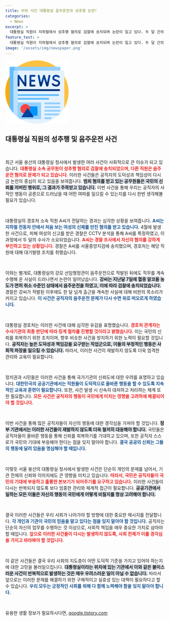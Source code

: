 ```yaml
---
title: 비위 사건 대통령실 음주운전과 성추행 논란!
categories:
  - News
excerpt: >
  대통령실 직원이 지하철에서 성추행 혐의로 검찰에 송치되며 논란이 일고 있다. 두 달 간의 수사 끝에 특정된 A씨는 혐의를 부인하고 있으며, 대통령실은 징계 절차를 진행할 예정이다.
feature_text: >
  대통령실 직원이 지하철에서 성추행 혐의로 검찰에 송치되며 논란이 일고 있다. 두 달 간의 수사 끝에 특정된 A씨는 혐의를 부인하고 있으며, 대통령실은 징계 절차를 진행할 예정이다.
image: '/assets/img/newspaper.png'
---
```


<p><img src="/assets/img/newspaper.png" alt="kimp 속보" /></p>

<h2 data-ke-size="size26">대통령실 직원의 성추행 및 음주운전 사건</h2>

<p data-ke-size="size16">&nbsp;</p>

<p>최근 서울 용산의 대통령실 청사에서 발생한 여러 사건이 사회적으로 큰 이슈가 되고 있습니다. <b><span style="color: #ee2323;">대통령실 소속 공무원이 성추행 혐의로 검찰에 송치되었으며, 다른 직원은 음주운전 혐의로 문제가 되고 있습니다.</span></b> 이러한 사건들은 공직자의 도덕성과 책임성이 다시금 논란의 중심이 되고 있음을 보여줍니다. <b><span style="background-color: #21538527;">범죄 혐의를 받고 있는 공무원들은 국민의 신뢰를 저버린 행위로, 그 결과가 주목받고 있습니다.</span></b> 이번 사건을 통해 우리는 공직자의 사적인 행동이 공론으로 드러났을 때 어떤 여파를 일으킬 수 있는지를 다시 한번 생각해볼 필요가 있습니다. </p>

<p data-ke-size="size16">&nbsp;</p>

<p>대통령실의 경호처 소속 직원 A씨가 전달하는 경과는 심각한 상황을 보여줍니다. <b><span style="color: #1a5490;">A씨는 지하철 전동차 안에서 처음 보는 여성의 신체를 만진 혐의를 받고 있습니다.</span></b> 4월에 발생한 사건으로, 피해 여성의 신고를 받은 경찰은 CCTV 분석을 통해 A씨를 특정하였고, 이 과정에서 두 달의 수사가 소요되었습니다. <b><span style="color: #ee2323;">A씨는 경찰 조사에서 자신의 혐의를 강하게 부인하고 있는 상황입니다.</span></b> 경찰은 A씨를 서울중앙지검에 송치했으며, 경호처는 해당 직원에 대해 대기발령 조치를 취했습니다.</p>

<p data-ke-size="size16">&nbsp;</p>

<p>이와는 별개로, 대통령실의 강모 선임행정관이 음주운전으로 적발된 뒤에도 직무를 계속 수행해 온 사실이 드러나면서 논란이 일어났습니다. <b><span style="background-color: #21538527;">강씨는 지난달 7일에 혈중 알코올 농도가 면허 취소 수준인 상태에서 음주운전을 하였고, 이에 따라 검찰에 송치되었습니다.</span></b> 경찰은 강씨가 적발된 이후에도 한 달 넘게 출근을 계속한 사실에 대해 비판의 목소리가 커지고 있습니다. <b><span style="color: #1a5490;">이 사건은 공직자의 음주운전 문제가 다시 수면 위로 떠오르게 하였습니다.</span></b></p>

<p data-ke-size="size16">&nbsp;</p>

<p>대통령실 경호처는 이러한 사건에 대해 심각한 유감을 표명했습니다. <b><span style="color: #ee2323;">경호처 관계자는 수사기관의 최종 판단에 따라 징계 절차를 진행할 것이라고 밝혔습니다.</span></b> 이는 국민의 신뢰를 회복하기 위한 조치이며, 향후 비슷한 사건을 방지하기 위한 노력이 필요할 것입니다. <b><span style="background-color: #21538527;">공직자는 높은 도덕성과 책임감을 요구받는 직업군으로, 이들의 부정적인 행동은 사회적 파장을 일으킬 수 있습니다.</span></b> 따라서, 이러한 사건이 재발하지 않도록 더욱 엄격한 관리와 교육이 필요합니다.</p>

<p data-ke-size="size16">&nbsp;</p>

<p>정치권과 시민들은 이러한 사건을 통해 국가기관의 신뢰도에 대한 우려를 표명하고 있습니다. <b><span style="color: #1a5490;">대한민국의 공공기관에서는 직원들이 도덕적으로 올바른 행동을 할 수 있도록 지속적인 교육과 훈련이 필요합니다.</span></b> 또한, 사건 발생 시 신속히 대처하고 처리하는 체계 또한 필요합니다. <b><span style="color: #ee2323;">모든 사건은 공직자의 행동이 국민에게 미치는 영향을 고려하에 해결되어야 할 것입니다.</span></b></p>

<p data-ke-size="size16">&nbsp;</p>

<p>이번 사건을 통해 많은 공직자들이 자신의 행동에 대한 경각심을 가져야 할 것입니다. <b><span style="background-color: #21538527;">정부 기관에서는 이러한 사건들이 재발하지 않도록 더욱 철저히 대응해야 합니다.</span></b> 국민들은 공직자들이 올바른 행동을 통해 신뢰를 회복하기를 기대하고 있으며, 또한 공직자 스스로가 국민의 기대에 부응해야 한다는 점을 잊지 말아야 합니다. <b><span style="color: #1a5490;">결국 공공의 신뢰는 그들의 행동에 달려 있음을 명심해야 할 때입니다.</span></b> </p>

<p data-ke-size="size16">&nbsp;</p>

<p>이렇듯 서울 용산의 대통령실 청사에서 발생한 사건은 단순히 개인의 문제를 넘어서, 기관 전체의 신뢰와 이미지에도 큰 영향을 미치고 있습니다. <b><span style="color: #ee2323;">따라서, 국민은 공직자들이 국민의 기대에 부응하고 훌륭한 본보기가 되어주기를 요구하고 있습니다.</span></b> 이러한 사건들이 다시는 반복되지 않도록 보다 엄중한 관리와 체계적 접근이 필요합니다. <b><span style="background-color: #21538527;">공공기관에서 일하는 모든 이들은 자신의 행동이 국민에게 어떻게 비칠지를 항상 고려해야 합니다.</span></b></p>

<p data-ke-size="size16">&nbsp;</p>

<p>결국 이러한 사건들은 우리 사회가 나아가야 할 방향에 대한 중요한 메시지를 전달합니다. <b><span style="color: #1a5490;">각 개인과 기관이 국민의 믿음을 맡고 있다는 점을 잊지 말아야 할 것입니다.</span></b> 공직자는 단순히 자신의 업무를 수행하는 것 이상으로, 사회적 책임을 매우 중요한 가치로 삼아야 할 때입니다. <b><span style="color: #ee2323;">앞으로 이러한 사건들이 다시는 발생하지 않도록, 사회 전체가 이를 경각심을 가지고 바라봐야 할 것입니다.</span></b> </p>

<p data-ke-size="size16">&nbsp;</p>

<p>이 같은 사건들은 결국 우리 사회의 지도층이 어떤 도덕적 기준을 가지고 있어야 하는지에 대한 고민을 불러일으킵니다. <b><span style="background-color: #21538527;">대통령실이라는 위치에 있는 기관에서 이와 같은 불미스러운 사건이 반복적으로 발생하는 것은 매우 우려스러운 일이 아닐 수 없습니다.</span></b> 따라서 앞으로는 이러한 문제를 해결하기 위한 구체적이고 실효성 있는 대책이 필요하다고 할 수 있습니다. <b><span style="color: #1a5490;">우리 모두는 긍정적인 사회를 위해 다 함께 노력해야 함을 잊지 말아야 합니다.</span></b></p>

<p data-ke-size="size16">&nbsp;</p>
유용한 생활 정보가 필요하시다면, <a href="https://qoogle.tistory.com" rel="dofollow">qoogle.tistory.com</a>


